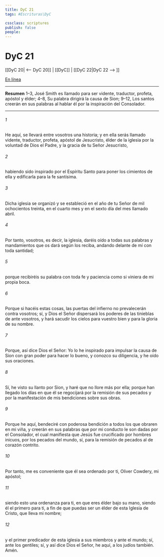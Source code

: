 ```yaml
---
title: DyC 21
tags: #Escrituras\DyC

cssclass: scriptures
publish: false
people:
---
```


# DyC 21
[[DyC 20| <-- DyC 20]] | [[DyC]] | [[DyC 22|DyC 22 --> ]]

[En línea](https://churchofjesuschrist.org/study/scriptures/dc-testament/dc/21?lang=spa)

---
__Resumen__
1–3, José Smith es llamado para ser vidente, traductor, profeta, apóstol y élder; 4–8, Su palabra dirigirá la causa de Sion; 9–12, Los santos creerán en sus palabras al hablar él por la inspiración del Consolador.

---
###### 1 
He aquí, se llevará entre vosotros una historia; y en ella serás llamado vidente, traductor, profeta, apóstol de Jesucristo, élder de la iglesia por la voluntad de Dios el Padre, y la gracia de tu Señor Jesucristo,

###### 2 
habiendo sido inspirado por el Espíritu Santo para poner los cimientos de ella y edificarla para la fe santísima.

###### 3 
Dicha iglesia se organizó y se estableció en el año de tu Señor de mil ochocientos treinta, en el cuarto mes y en el sexto día del mes llamado abril.

###### 4 
Por tanto, vosotros, es decir, la iglesia, daréis oído a todas sus palabras y mandamientos que os dará según los reciba, andando delante de mí con toda santidad;

###### 5 
porque recibiréis su palabra con toda fe y paciencia como si viniera de mi propia boca.

###### 6 
Porque si hacéis estas cosas, las puertas del infierno no prevalecerán contra vosotros; sí, y Dios el Señor dispersará los poderes de las tinieblas de ante vosotros, y hará sacudir los cielos para vuestro bien y para la gloria de su nombre.

###### 7 
Porque, así dice Dios el Señor: Yo lo he inspirado para impulsar la causa de Sion con gran poder para hacer lo bueno, y conozco su diligencia, y he oído sus oraciones.

###### 8 
Sí, he visto su llanto por Sion, y haré que no llore más por ella; porque han llegado los días en que él se regocijará por la remisión de sus pecados y por la manifestación de mis bendiciones sobre sus obras.

###### 9 
Porque he aquí, bendeciré con poderosa bendición a todos los que obraren en mi viña, y creerán en sus palabras que por mi conducto le son dadas por el Consolador, el cual manifiesta que Jesús fue crucificado por hombres inicuos, por los pecados del mundo, sí, para la remisión de pecados al de corazón contrito.

###### 10 
Por tanto, me es conveniente que él sea ordenado por ti, Oliver Cowdery, mi apóstol;

###### 11 
siendo esto una ordenanza para ti, en que eres élder bajo su mano, siendo él el primero para ti, a fin de que puedas ser un élder de esta Iglesia de Cristo, que lleva mi nombre;

###### 12 
y el primer predicador de esta iglesia a sus miembros y ante el mundo; sí, ante los gentiles; sí, y así dice Dios el Señor, he aquí, a los judíos también. Amén.

